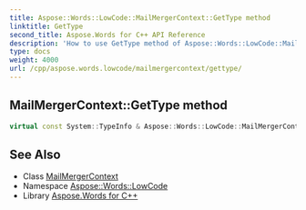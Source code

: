 ```yaml
---
title: Aspose::Words::LowCode::MailMergerContext::GetType method
linktitle: GetType
second_title: Aspose.Words for C++ API Reference
description: 'How to use GetType method of Aspose::Words::LowCode::MailMergerContext class in C++.'
type: docs
weight: 4000
url: /cpp/aspose.words.lowcode/mailmergercontext/gettype/
---
```

## MailMergerContext::GetType method




```cpp
virtual const System::TypeInfo & Aspose::Words::LowCode::MailMergerContext::GetType() const override
```

## See Also

* Class [MailMergerContext](../)
* Namespace [Aspose::Words::LowCode](../../)
* Library [Aspose.Words for C++](../../../)

